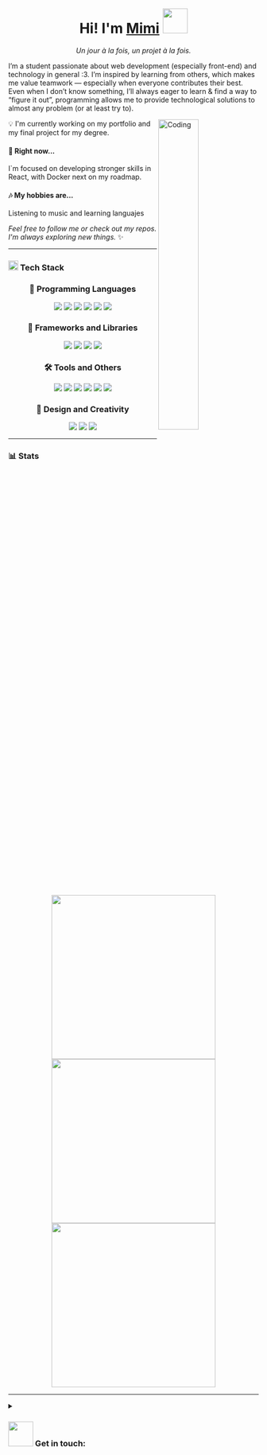 <h1 align="center">Hi! I'm <a href="">Mimi</a> <img src="https://raw.githubusercontent.com/nixin72/nixin72/master/wave.gif" width="50px"></img></h1>


<p align="center"><em>Un jour à la fois, un projet à la fois.</em></p>

I’m a student passionate about web development (especially front-end) and technology in general :3.
I’m inspired by learning from others, which makes me value teamwork — especially when everyone contributes their best.
Even when I don’t know something, I’ll always eager to learn & find a way to “figure it out”, programming allows me to provide technological solutions to almost any problem (or at least try to). 

<img align="right" alt="Coding" width="40%" src="https://i.pinimg.com/originals/f9/57/6f/f9576fca9fc8ef79976a1d6327bbe9ae.gif">

💡 I'm currently working on my portfolio and my final project for my degree.

#### 🌱 Right now...
I`m focused on developing stronger skills in React, with Docker next on my roadmap.

#### 🎶 My hobbies are...
Listening to music and learning languajes 

_Feel free to follow me or check out my repos. I'm always exploring new things._ ✨

---
<h3> <img src="https://media2.giphy.com/media/QssGEmpkyEOhBCb7e1/giphy.gif?cid=ecf05e47a0n3gi1bfqntqmob8g9aid1oyj2wr3ds3mg700bl&rid=giphy.gif" width="20px"> Tech Stack </h2>
<div align="center">


### 🧠 Programming Languages
<p align="center">
  <img src="https://img.shields.io/badge/javascript-%23323330.svg?style=for-the-badge&logo=javascript&logoColor=%23F7DF1E" />
  <img src="https://img.shields.io/badge/typescript-%23007ACC.svg?style=for-the-badge&logo=typescript&logoColor=white" />
  <img src="https://img.shields.io/badge/php-%23777BB4.svg?style=for-the-badge&logo=php&logoColor=white" />
  <img src="https://img.shields.io/badge/kotlin-%237F52FF.svg?style=for-the-badge&logo=kotlin&logoColor=white" />
  <img src="https://img.shields.io/badge/java-%23ED8B00.svg?style=for-the-badge&logo=openjdk&logoColor=white" />
  <img src="https://img.shields.io/badge/html5-%23E34F26.svg?style=for-the-badge&logo=html5&logoColor=white" />
</p>

### 🧩 Frameworks and Libraries
<p align="center">
  <img src="https://img.shields.io/badge/angular-%23DD0031.svg?style=for-the-badge&logo=angular&logoColor=white" />
  <img src="https://img.shields.io/badge/react-%2320232a.svg?style=for-the-badge&logo=react&logoColor=%2361DAFB" />
  <img src="https://img.shields.io/badge/Ionic-%233880FF.svg?style=for-the-badge&logo=Ionic&logoColor=white" />
  <img src="https://img.shields.io/badge/Filament-FFAA00?style=for-the-badge&logoColor=%23000000" />
</p>

<!--
### 🗄️ Databases
<p align="center">
  <img src="https://img.shields.io/badge/Microsoft%20SQL%20Server-CC2927?style=for-the-badge&logo=microsoft%20sql%20server&logoColor=white" />
  <img src="https://img.shields.io/badge/mysql-4479A1.svg?style=for-the-badge&logo=mysql&logoColor=white" />
  <img src="https://img.shields.io/badge/sqlite-%2307405e.svg?style=for-the-badge&logo=sqlite&logoColor=white" />
  <img src="https://img.shields.io/badge/MongoDB-%234ea94b.svg?style=for-the-badge&logo=mongodb&logoColor=white" />
</p>
-->

### 🛠️ Tools and Others
<p align="center">
  <img src="https://img.shields.io/badge/git-%23F05033.svg?style=for-the-badge&logo=git&logoColor=white" />
  <img src="https://img.shields.io/badge/github-%23121011.svg?style=for-the-badge&logo=github&logoColor=white" />
  <img src="https://img.shields.io/badge/gitlab-%23181717.svg?style=for-the-badge&logo=gitlab&logoColor=white" />
  <img src="https://img.shields.io/badge/Notion-%23000000.svg?style=for-the-badge&logo=notion&logoColor=white" />
  <img src="https://img.shields.io/badge/Postman-FF6C37?style=for-the-badge&logo=postman&logoColor=white" />
  <img src="https://img.shields.io/badge/power_bi-F2C811?style=for-the-badge&logo=powerbi&logoColor=black" />
</p>

### 🎨 Design and Creativity
<p align="center">
  <img src="https://img.shields.io/badge/Adobe%20Lightroom-31A8FF.svg?style=for-the-badge&logo=Adobe%20Lightroom&logoColor=white" />
  <img src="https://img.shields.io/badge/Adobe%20XD-470137?style=for-the-badge&logo=Adobe%20XD&logoColor=#FF61F6" />
  <img src="https://img.shields.io/badge/Canva-%2300C4CC.svg?style=for-the-badge&logo=Canva&logoColor=white" />
</p>

</div>


<!--### 📊 Featured Projects

--- -->
---
### 📊 Stats
<p align="center">
  <img src="https://github-readme-stats.vercel.app/api?username=TMpixel&theme=tokyonight&show_icons=true&hide_border=true&count_private=true" width="330"/>
  <img src="https://github-readme-stats.vercel.app/api/top-langs/?username=TMpixel&theme=tokyonight&show_icons=true&hide_border=true&layout=compact" width="330"/>
  <img src="https://github-contributor-stats.vercel.app/api?username=TMpixel&limit=5&theme=tokyonight&hide_border=true&combine_all_yearly_contributions=true" width="330"/>
</p>

---
<details>
<summary> <h3> <img src='https://raw.githubusercontent.com/ShahriarShafin/ShahriarShafin/main/Assets/handshake.gif' width="50px"> Get in touch: </h3> </summary>
<div align="center">
  <a href="mailto:tamiaofv@gmail.com?subject=Hello%20UserName"><img src="https://img.shields.io/badge/gmail-%23D14836.svg?&style=for-the-badge&logo=gmail&logoColor=white" alt="Gmail" height="25" /></a>
  <a href="" target="_blank"><img src="https://img.shields.io/badge/portfolio-%2324292e.svg?&style=for-the-badge&logo=pfsense&logoColor=white&logoSize=30" alt="Portfolio" height="25" /></a>
  <a href="https://www.linkedin.com/in/tamia-maliza-a05aa7346/"><img src="https://img.shields.io/badge/linkedin-%230077B5.svg?&style=for-the-badge&logo=linkedin&logoColor=white" alt="LinkedIn" height="25" /></a>
</div>
</details>


 <!-- in progress
<details>
<summary>
 <!--🎵SPOTIFY / 🌐WEBSITE: https://github.com/kittinan/spotify-github-profile
<p align="center">
<a href="https://www.youtube.com/watch?v=kKsivrgoyDw"><img src="https://raw.githubusercontent.com/trinib/spotify-github-profile/master/img/default.svg" height="130" width="300"></a>
</summary>
</details>
-->
